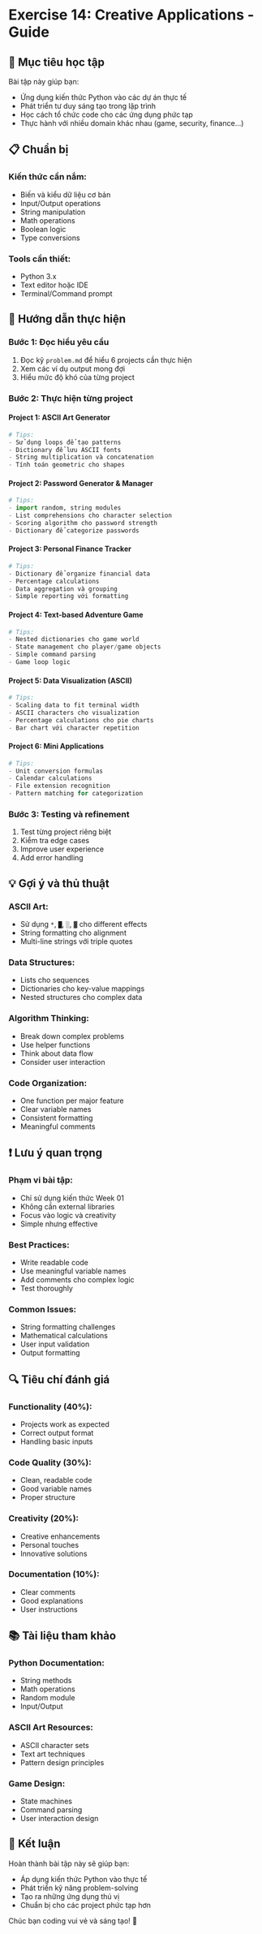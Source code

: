 # Exercise 14: Creative Applications - Guide

## 🎯 Mục tiêu học tập

Bài tập này giúp bạn:

- Ứng dụng kiến thức Python vào các dự án thực tế
- Phát triển tư duy sáng tạo trong lập trình
- Học cách tổ chức code cho các ứng dụng phức tạp
- Thực hành với nhiều domain khác nhau (game, security, finance...)

## 📋 Chuẩn bị

### Kiến thức cần nắm:

- Biến và kiểu dữ liệu cơ bản
- Input/Output operations
- String manipulation
- Math operations
- Boolean logic
- Type conversions

### Tools cần thiết:

- Python 3.x
- Text editor hoặc IDE
- Terminal/Command prompt

## 🚀 Hướng dẫn thực hiện

### Bước 1: Đọc hiểu yêu cầu

1. Đọc kỹ `problem.md` để hiểu 6 projects cần thực hiện
2. Xem các ví dụ output mong đợi
3. Hiểu mức độ khó của từng project

### Bước 2: Thực hiện từng project

#### Project 1: ASCII Art Generator

```python
# Tips:
- Sử dụng loops để tạo patterns
- Dictionary để lưu ASCII fonts
- String multiplication và concatenation
- Tính toán geometric cho shapes
```

#### Project 2: Password Generator & Manager

```python
# Tips:
- import random, string modules
- List comprehensions cho character selection
- Scoring algorithm cho password strength
- Dictionary để categorize passwords
```

#### Project 3: Personal Finance Tracker

```python
# Tips:
- Dictionary để organize financial data
- Percentage calculations
- Data aggregation và grouping
- Simple reporting với formatting
```

#### Project 4: Text-based Adventure Game

```python
# Tips:
- Nested dictionaries cho game world
- State management cho player/game objects
- Simple command parsing
- Game loop logic
```

#### Project 5: Data Visualization (ASCII)

```python
# Tips:
- Scaling data to fit terminal width
- ASCII characters cho visualization
- Percentage calculations cho pie charts
- Bar chart với character repetition
```

#### Project 6: Mini Applications

```python
# Tips:
- Unit conversion formulas
- Calendar calculations
- File extension recognition
- Pattern matching for categorization
```

### Bước 3: Testing và refinement

1. Test từng project riêng biệt
2. Kiểm tra edge cases
3. Improve user experience
4. Add error handling

## 💡 Gợi ý và thủ thuật

### ASCII Art:

- Sử dụng `*`, `█`, `░`, `▓` cho different effects
- String formatting cho alignment
- Multi-line strings với triple quotes

### Data Structures:

- Lists cho sequences
- Dictionaries cho key-value mappings
- Nested structures cho complex data

### Algorithm Thinking:

- Break down complex problems
- Use helper functions
- Think about data flow
- Consider user interaction

### Code Organization:

- One function per major feature
- Clear variable names
- Consistent formatting
- Meaningful comments

## ❗ Lưu ý quan trọng

### Phạm vi bài tập:

- Chỉ sử dụng kiến thức Week 01
- Không cần external libraries
- Focus vào logic và creativity
- Simple nhưng effective

### Best Practices:

- Write readable code
- Use meaningful variable names
- Add comments cho complex logic
- Test thoroughly

### Common Issues:

- String formatting challenges
- Mathematical calculations
- User input validation
- Output formatting

## 🔍 Tiêu chí đánh giá

### Functionality (40%):

- Projects work as expected
- Correct output format
- Handling basic inputs

### Code Quality (30%):

- Clean, readable code
- Good variable names
- Proper structure

### Creativity (20%):

- Creative enhancements
- Personal touches
- Innovative solutions

### Documentation (10%):

- Clear comments
- Good explanations
- User instructions

## 📚 Tài liệu tham khảo

### Python Documentation:

- String methods
- Math operations
- Random module
- Input/Output

### ASCII Art Resources:

- ASCII character sets
- Text art techniques
- Pattern design principles

### Game Design:

- State machines
- Command parsing
- User interaction design

## 🎉 Kết luận

Hoàn thành bài tập này sẽ giúp bạn:

- Áp dụng kiến thức Python vào thực tế
- Phát triển kỹ năng problem-solving
- Tạo ra những ứng dụng thú vị
- Chuẩn bị cho các project phức tạp hơn

Chúc bạn coding vui vẻ và sáng tạo! 🚀
